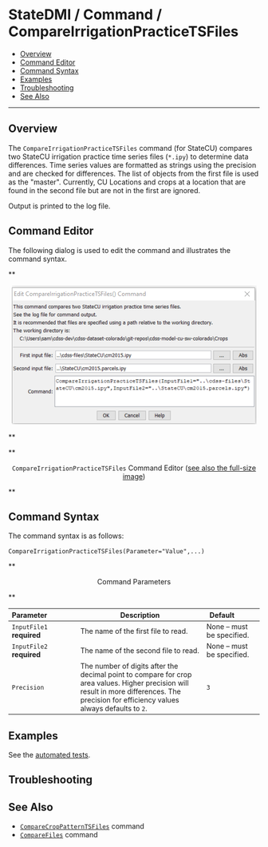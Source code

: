 # StateDMI / Command / CompareIrrigationPracticeTSFiles #

* [Overview](#overview)
* [Command Editor](#command-editor)
* [Command Syntax](#command-syntax)
* [Examples](#examples)
* [Troubleshooting](#troubleshooting)
* [See Also](#see-also)

-------------------------

## Overview ##

The `CompareIrrigationPracticeTSFiles` command (for StateCU)
compares two StateCU irrigation practice time series files (`*.ipy`) to determine data differences.
Time series values are formatted as strings using the precision and are checked for differences.
The list of objects from the first file is used as the "master".
Currently, CU Locations and crops at a location that are found in the second file
but are not in the first are ignored.

Output is printed to the log file.

## Command Editor ##

The following dialog is used to edit the command and illustrates the command syntax.

**<p style="text-align: center;">
![CompareIrrigationPracticeTSFiles](CompareIrrigationPracticeTSFiles.png)
</p>**

**<p style="text-align: center;">
`CompareIrrigationPracticeTSFiles` Command Editor (<a href="../CompareIrrigationPracticeTSFiles.png">see also the full-size image</a>)
</p>**

## Command Syntax ##

The command syntax is as follows:

```text
CompareIrrigationPracticeTSFiles(Parameter="Value",...)
```
**<p style="text-align: center;">
Command Parameters
</p>**

| **Parameter**&nbsp;&nbsp;&nbsp;&nbsp;&nbsp;&nbsp;&nbsp;&nbsp;&nbsp;&nbsp;&nbsp;&nbsp;&nbsp;&nbsp; | **Description** | **Default**&nbsp;&nbsp;&nbsp;&nbsp;&nbsp;&nbsp;&nbsp;&nbsp;&nbsp;&nbsp; |
| --------------|-----------------|----------------- |
| `InputFile1`<br>**required** | The name of the first file to read. | None – must be specified. |
| `InputFile2`<br>**required** | The name of the second file to read. | None – must be specified. |
| `Precision` | The number of digits after the decimal point to compare for crop area values. Higher precision will result in more differences. The precision for efficiency values always defaults to `2`. | `3` |

## Examples ##

See the [automated tests](https://github.com/OpenCDSS/cdss-app-statedmi-test/tree/master/test/regression/commands/CompareIrrigationPracticeTSFiles).

## Troubleshooting ##

## See Also ##

* [`CompareCropPatternTSFiles`](../CompareCropPatternTSFiles/CompareCropPatternTSFiles.md) command
* [`CompareFiles`](../CompareFiles/CompareFiles.md) command
